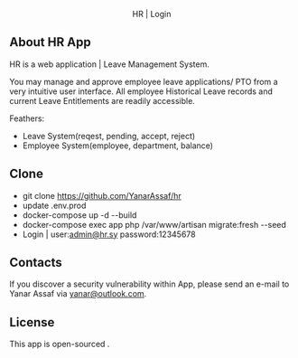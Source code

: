 <p align="center">HR | Login</p>


## About HR App

HR is a web application | Leave Management System.

You may manage and approve employee leave applications/ PTO from a very intuitive user interface. All employee Historical Leave records and current Leave Entitlements are readily accessible.

Feathers:
- Leave System(reqest, pending, accept, reject)
- Employee System(employee, department, balance)

## Clone

- git clone https://github.com/YanarAssaf/hr
- update .env.prod
- docker-compose up -d --build
- docker-compose exec app php /var/www/artisan migrate:fresh --seed
- Login | user:admin@hr.sy password:12345678

## Contacts

If you discover a security vulnerability within App, please send an e-mail to Yanar Assaf via [yanar@outlook.com](mailto:yanar@outlook.com).

## License

This app is open-sourced .